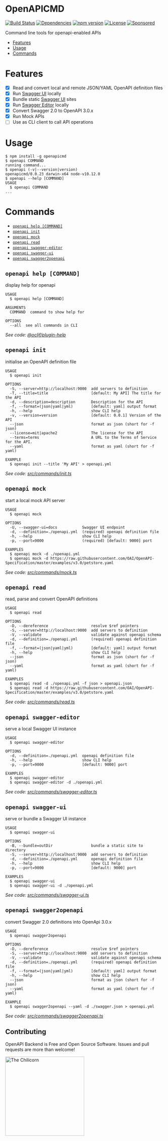 OpenAPICMD
==========
[![Build Status](https://travis-ci.org/anttiviljami/openapicmd.svg?branch=master)](https://travis-ci.org/anttiviljami/openapicmd)
[![Dependencies](https://david-dm.org/anttiviljami/openapicmd.svg)](https://david-dm.org/anttiviljami/openapicmd)
[![npm version](https://img.shields.io/npm/v/openapicmd.svg)](https://www.npmjs.com/package/openapicmd)
[![License](http://img.shields.io/:license-mit-blue.svg)](https://github.com/anttiviljami/openapicmd/blob/master/LICENSE)
[![Sponsored](https://img.shields.io/badge/chilicorn-sponsored-brightgreen.svg?logo=data%3Aimage%2Fpng%3Bbase64%2CiVBORw0KGgoAAAANSUhEUgAAAA4AAAAPCAMAAADjyg5GAAABqlBMVEUAAAAzmTM3pEn%2FSTGhVSY4ZD43STdOXk5lSGAyhz41iz8xkz2HUCWFFhTFFRUzZDvbIB00Zzoyfj9zlHY0ZzmMfY0ydT0zjj92l3qjeR3dNSkoZp4ykEAzjT8ylUBlgj0yiT0ymECkwKjWqAyjuqcghpUykD%2BUQCKoQyAHb%2BgylkAyl0EynkEzmkA0mUA3mj86oUg7oUo8n0k%2FS%2Bw%2Fo0xBnE5BpU9Br0ZKo1ZLmFZOjEhesGljuzllqW50tH14aS14qm17mX9%2Bx4GAgUCEx02JySqOvpSXvI%2BYvp2orqmpzeGrQh%2Bsr6yssa2ttK6v0bKxMBy01bm4zLu5yry7yb29x77BzMPCxsLEzMXFxsXGx8fI3PLJ08vKysrKy8rL2s3MzczOH8LR0dHW19bX19fZ2dna2trc3Nzd3d3d3t3f39%2FgtZTg4ODi4uLj4%2BPlGxLl5eXm5ubnRzPn5%2Bfo6Ojp6enqfmzq6urr6%2Bvt7e3t7u3uDwvugwbu7u7v6Obv8fDz8%2FP09PT2igP29vb4%2BPj6y376%2Bu%2F7%2Bfv9%2Ff39%2Fv3%2BkAH%2FAwf%2FtwD%2F9wCyh1KfAAAAKXRSTlMABQ4VGykqLjVCTVNgdXuHj5Kaq62vt77ExNPX2%2Bju8vX6%2Bvr7%2FP7%2B%2FiiUMfUAAADTSURBVAjXBcFRTsIwHAfgX%2FtvOyjdYDUsRkFjTIwkPvjiOTyX9%2FAIJt7BF570BopEdHOOstHS%2BX0s439RGwnfuB5gSFOZAgDqjQOBivtGkCc7j%2B2e8XNzefWSu%2BsZUD1QfoTq0y6mZsUSvIkRoGYnHu6Yc63pDCjiSNE2kYLdCUAWVmK4zsxzO%2BQQFxNs5b479NHXopkbWX9U3PAwWAVSY%2FpZf1udQ7rfUpQ1CzurDPpwo16Ff2cMWjuFHX9qCV0Y0Ok4Jvh63IABUNnktl%2B6sgP%2BARIxSrT%2FMhLlAAAAAElFTkSuQmCC)](http://spiceprogram.org/oss-sponsorship)

Command line tools for openapi-enabled APIs

<!-- toc -->
* [Features](#features)
* [Usage](#usage)
* [Commands](#commands)
<!-- tocstop -->

# Features
- [x] Read and convert local and remote JSON/YAML OpenAPI definition files
- [x] Run [Swagger UI](https://github.com/swagger-api/swagger-ui) locally
- [x] Bundle static [Swagger UI](https://github.com/swagger-api/swagger-ui) sites
- [x] Run [Swagger Editor](https://github.com/swagger-api/swagger-editor) locally
- [x] Convert Swagger 2.0 to OpenAPI 3.0.x
- [x] Run Mock APIs
- [ ] Use as CLI client to call API operations

# Usage
<!-- usage -->
```sh-session
$ npm install -g openapicmd
$ openapi COMMAND
running command...
$ openapi (-v|--version|version)
openapicmd/0.0.23 darwin-x64 node-v10.12.0
$ openapi --help [COMMAND]
USAGE
  $ openapi COMMAND
...
```
<!-- usagestop -->
# Commands
<!-- commands -->
* [`openapi help [COMMAND]`](#openapi-help-command)
* [`openapi init`](#openapi-init)
* [`openapi mock`](#openapi-mock)
* [`openapi read`](#openapi-read)
* [`openapi swagger-editor`](#openapi-swagger-editor)
* [`openapi swagger-ui`](#openapi-swagger-ui)
* [`openapi swagger2openapi`](#openapi-swagger2openapi)

## `openapi help [COMMAND]`

display help for openapi

```
USAGE
  $ openapi help [COMMAND]

ARGUMENTS
  COMMAND  command to show help for

OPTIONS
  --all  see all commands in CLI
```

_See code: [@oclif/plugin-help](https://github.com/oclif/plugin-help/blob/v2.1.6/src/commands/help.ts)_

## `openapi init`

initialise an OpenAPI definition file

```
USAGE
  $ openapi init

OPTIONS
  -S, --server=http://localhost:9000  add servers to definition
  -T, --title=title                   [default: My API] The title for the API
  -d, --description=description       Description for the API
  -f, --format=(json|yaml|yml)        [default: yaml] output format
  -h, --help                          show CLI help
  -v, --version=version               [default: 0.0.1] Version of the API
  --json                              format as json (short for -f json)
  --license=mit|apache2               The license for the API
  --terms=terms                       A URL to the Terms of Service for the API.
  --yaml                              format as yaml (short for -f yaml)

EXAMPLE
  $ openapi init --title 'My API' > openapi.yml
```

_See code: [src/commands/init.ts](https://github.com/anttiviljami/openapicmd/blob/v0.0.23/src/commands/init.ts)_

## `openapi mock`

start a local mock API server

```
USAGE
  $ openapi mock

OPTIONS
  -U, --swagger-ui=docs           Swagger UI endpoint
  -d, --definition=./openapi.yml  (required) openapi definition file
  -h, --help                      show CLI help
  -p, --port=9000                 (required) [default: 9000] port

EXAMPLES
  $ openapi mock -d ./openapi.yml
  $ openapi mock -d https://raw.githubusercontent.com/OAI/OpenAPI-Specification/master/examples/v3.0/petstore.yaml
```

_See code: [src/commands/mock.ts](https://github.com/anttiviljami/openapicmd/blob/v0.0.23/src/commands/mock.ts)_

## `openapi read`

read, parse and convert OpenAPI definitions

```
USAGE
  $ openapi read

OPTIONS
  -D, --dereference                   resolve $ref pointers
  -S, --server=http://localhost:9000  add servers to definition
  -V, --validate                      validate against openapi schema
  -d, --definition=./openapi.yml      (required) openapi definition file
  -f, --format=(json|yaml|yml)        [default: yaml] output format
  -h, --help                          show CLI help
  --json                              format as json (short for -f json)
  --yaml                              format as yaml (short for -f yaml)

EXAMPLES
  $ openapi read -d ./openapi.yml -f json > openapi.json
  $ openapi read -d https://raw.githubusercontent.com/OAI/OpenAPI-Specification/master/examples/v3.0/petstore.yaml
```

_See code: [src/commands/read.ts](https://github.com/anttiviljami/openapicmd/blob/v0.0.23/src/commands/read.ts)_

## `openapi swagger-editor`

serve a local Swagger UI instance

```
USAGE
  $ openapi swagger-editor

OPTIONS
  -d, --definition=./openapi.yml  openapi definition file
  -h, --help                      show CLI help
  -p, --port=9000                 [default: 9000] port

EXAMPLES
  $ openapi swagger-editor
  $ openapi swagger-editor -d ./openapi.yml
```

_See code: [src/commands/swagger-editor.ts](https://github.com/anttiviljami/openapicmd/blob/v0.0.23/src/commands/swagger-editor.ts)_

## `openapi swagger-ui`

serve or bundle a Swagger UI instance

```
USAGE
  $ openapi swagger-ui

OPTIONS
  -B, --bundle=outDir                 bundle a static site to directory
  -S, --server=http://localhost:9000  add servers to definition
  -d, --definition=./openapi.yml      openapi definition file
  -h, --help                          show CLI help
  -p, --port=9000                     [default: 9000] port

EXAMPLES
  $ openapi swagger-ui
  $ openapi swagger-ui -d ./openapi.yml
```

_See code: [src/commands/swagger-ui.ts](https://github.com/anttiviljami/openapicmd/blob/v0.0.23/src/commands/swagger-ui.ts)_

## `openapi swagger2openapi`

convert Swagger 2.0 definitions into OpenApi 3.0.x

```
USAGE
  $ openapi swagger2openapi

OPTIONS
  -D, --dereference                   resolve $ref pointers
  -S, --server=http://localhost:9000  add servers to definition
  -V, --validate                      validate against openapi schema
  -d, --definition=./openapi.yml      (required) openapi definition file
  -f, --format=(json|yaml|yml)        [default: yaml] output format
  -h, --help                          show CLI help
  --json                              format as json (short for -f json)
  --yaml                              format as yaml (short for -f yaml)

EXAMPLE
  $ openapi swagger2openapi --yaml -d ./swagger.json > openapi.yml
```

_See code: [src/commands/swagger2openapi.ts](https://github.com/anttiviljami/openapicmd/blob/v0.0.23/src/commands/swagger2openapi.ts)_
<!-- commandsstop -->

## Contributing

OpenAPI Backend is Free and Open Source Software. Issues and pull requests are more than welcome!

[<img alt="The Chilicorn" src="http://spiceprogram.org/assets/img/chilicorn_sticker.svg" width="250" height="250">](https://spiceprogram.org/oss-sponsorship)
